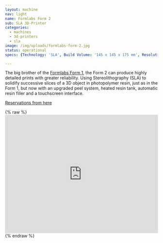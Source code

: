 ```yaml
---
layout: machine
nav: light
name: Formlabs Form 2
sub: SLA 3D-Printer
categories:
  - machines
  - 3d-printers
  - sla
image: /img/uploads/formlabs-form-2.jpg
status: operational
specs: {Technology: 'SLA', Build Volume: '145 x 145 x 175 mm', Resolution: '25 - 100 microns', Materials: 'Formlabs Resins (Grey, White)', File Formats: '.stl .obj', Software: 'PreForm'}

---
```


The big brother of the [Formlabs Form 1](../machines/formlabs-form-1), the Form 2 can produce highly detailed prints with greater reliability. Using Stereolithography (SLA) to solidify successive slices of a 3D object in photopolymer resin, just as in the Form 1, but now with an upgraded peel system, heated resin tank, automatic resin filler and a touchscreen interface. 

[Reservations from here](https://takeout.aalto.fi/606023)

{% raw %} <iframe src="https://takeout.aalto.fi/embed/606023" width="100%" height="390" frameborder="0"></iframe> {% endraw %}


